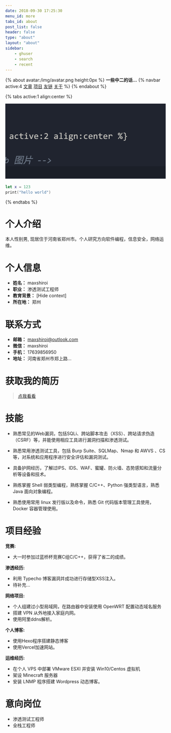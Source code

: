 ```yaml
---
date: 2018-09-30 17:25:30
menu_id: more
tabs_id: about
post_list: false
header: false
type: "about"
layout: "about"
sidebar:
    - ghuser
    - search
    - recent
---
```

{% about avatar:/img/avatar.png height:0px %}
**一些中二的话...**
{% navbar active:4 [文章](/) [项目](/wiki/) [友链](/friends/) [关于](/about/) %}
{% endabout %}

{% tabs active:1 align:center %}

<!-- tab 图片 -->
![](img/index/2023-06-20-22-35-57.png)

<!-- tab 代码块 -->
```swift
let x = 123
print("hello world")
```

{% endtabs %}

# 个人介绍

本人性别男, 现居住于河南省郑州市。个人研究方向软件编程，信息安全，网络运维。

# 个人信息

- **姓名：** maxshiroi
- **职业：** 渗透测试工程师
- **教育背景：** [Hide context]
- **所在地：** 郑州

# 联系方式

- **邮箱：** <maxshiroi@outlook.com>
- **微信：** maxshiroi 
- **手机：** 17639856950
- **地址：** 河南省郑州市郑上路...

# 获取我的简历

> [点我看看](https://加我微信找我要.感谢/)

# 技能

- 熟悉常见的Web漏洞，包括SQLi、跨站脚本攻击（XSS）、跨站请求伪造（CSRF）等，并能使用相应工具进行漏洞扫描和渗透测试。

- 熟悉常用渗透测试工具，包括 Burp Suite、SQLMap、Nmap 和 AWVS 、CS 等，对系统和应用程序进行安全评估和漏洞测试。

- 具备护网经历，了解过IPS、IDS、WAF、蜜罐、防火墙、态势感知和流量分析等设备和技术。

- 熟练掌握 Shell 弱类型编程，熟练掌握 C/C++、Python 强类型语言，熟悉 Java 面向对象编程。

- 熟悉使用常用 linux 发行版以及命令，熟悉 Git 代码版本管理工具使用，Docker 容器管理使用。

# 项目经验

**竞赛:**
- 大一时参加过蓝桥杯竞赛C组C/C++，获得了省二的成绩。

**渗透经历:** 
- 利用 Typecho 博客漏洞并成功进行存储型XSS注入。
- 待补充...

**网络项目:**
- 个人组建过小型局域网，在路由器中安装使用 OpenWRT 配置动态域名服务
- 搭建 VPN 从外地接入家庭内网。
- 使用阿里ddns解析。

**个人博客:**
- 使用Hexo程序搭建静态博客
- 使用Vercel加速网站。

**运维经历:**
- 在个人 VPS 中部署 VMware ESXI 并安装 Win10/Centos 虚拟机
- 架设 Minecraft 服务器
- 安装 LNMP 程序搭建 Wordpress 动态博客。

# 意向岗位
- 渗透测试工程师
- 全栈工程师
